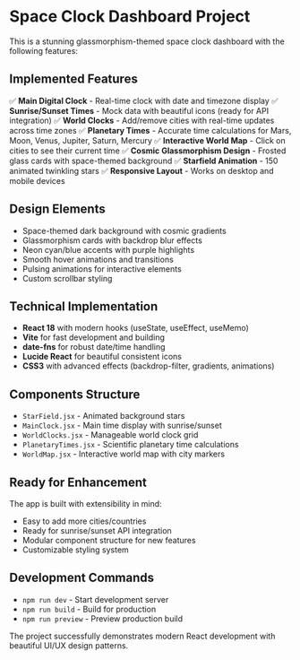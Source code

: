 # Space Clock Dashboard Project

This is a stunning glassmorphism-themed space clock dashboard with the following features:

## Implemented Features

✅ **Main Digital Clock** - Real-time clock with date and timezone display
✅ **Sunrise/Sunset Times** - Mock data with beautiful icons (ready for API integration)
✅ **World Clocks** - Add/remove cities with real-time updates across time zones
✅ **Planetary Times** - Accurate time calculations for Mars, Moon, Venus, Jupiter, Saturn, Mercury
✅ **Interactive World Map** - Click on cities to see their current time
✅ **Cosmic Glassmorphism Design** - Frosted glass cards with space-themed background
✅ **Starfield Animation** - 150 animated twinkling stars
✅ **Responsive Layout** - Works on desktop and mobile devices

## Design Elements

- Space-themed dark background with cosmic gradients
- Glassmorphism cards with backdrop blur effects
- Neon cyan/blue accents with purple highlights
- Smooth hover animations and transitions
- Pulsing animations for interactive elements
- Custom scrollbar styling

## Technical Implementation

- **React 18** with modern hooks (useState, useEffect, useMemo)
- **Vite** for fast development and building
- **date-fns** for robust date/time handling
- **Lucide React** for beautiful consistent icons
- **CSS3** with advanced effects (backdrop-filter, gradients, animations)

## Components Structure

- `StarField.jsx` - Animated background stars
- `MainClock.jsx` - Main time display with sunrise/sunset
- `WorldClocks.jsx` - Manageable world clock grid
- `PlanetaryTimes.jsx` - Scientific planetary time calculations
- `WorldMap.jsx` - Interactive world map with city markers

## Ready for Enhancement

The app is built with extensibility in mind:
- Easy to add more cities/countries
- Ready for sunrise/sunset API integration
- Modular component structure for new features
- Customizable styling system

## Development Commands

- `npm run dev` - Start development server
- `npm run build` - Build for production
- `npm run preview` - Preview production build

The project successfully demonstrates modern React development with beautiful UI/UX design patterns.

